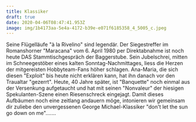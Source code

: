 ```yaml
---
title: Klassiker
draft: true
date: 2020-04-06T08:47:41.953Z
image: img/1b4173aa-5e4a-4172-b39e-e071f6185358_4_5005_c.jpeg
---
```

Seine Flügelläufe "à la Rivelino" sind legendär. Der Siegestreffer im Romanshorner "Maracana" vom 6. April 1980 per Direktabnahme ist noch heute DAS Stammtischgespräch der Baggerstube. Sein Jubelschrei, mitten im Schneegestöber eines kalten Sonntag-Nachmittages, liess die Herzen der mitgereisten Hobbyteam-Fans höher schlagen. Ana-Maria, die sich diesen "Exploit" bis heute nicht erklären kann, hat ihn danach vor den Traualtar "gezerrt". Heute, 40 Jahre später, ist "Banquette" noch einmal aus der Versenkung aufgetaucht und hat mit seinen "Nonvaleur" der hiesigen Spekulanten-Szene einen Riesenschreck eingejagt. Damit dieses Aufbäumen noch eine zeitlang andauern möge, intonieren wir gemeinsam dir zuliebe den unvergessenen George Michael-Klassiker "don't let the sun go down on me".......